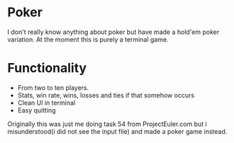 # Poker
I don't really know anything about poker but have made a hold'em poker variation. At the moment this is purely a terminal game.

# Functionality
* From two to ten players.
* Stats, win rate, wins, losses and ties if that somehow occurs
* Clean UI in terminal
* Easy quitting

Originally this was just me doing task 54 from ProjectEuler.com but i misunderstood(i did not see the input file) and made a poker game instead.
